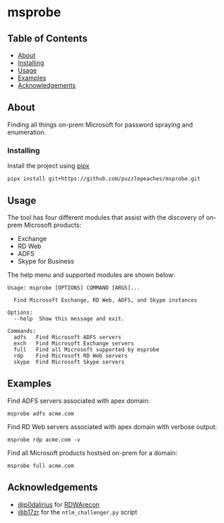 # msprobe

## Table of Contents
+ [About](#about)
+ [Installing](#installing)
+ [Usage](#usage)
+ [Examples](#examples)
+ [Acknowledgements](#acknowledgements)

## About <a name = "about"></a>
Finding all things on-prem Microsoft for password spraying and enumeration. 

### Installing <a name = "installing"></a>

Install the project using [pipx](https://pypa.github.io/pipx/installation/)

```
pipx install git+https://github.com/puzzlepeaches/msprobe.git
```

## Usage <a name = "usage"></a>

The tool has four different modules that assist with the discovery of on-prem Microsoft products:

* Exchange
* RD Web
* ADFS
* Skype for Business


The help menu and supported modules are shown below:

```
Usage: msprobe [OPTIONS] COMMAND [ARGS]...

  Find Microsoft Exchange, RD Web, ADFS, and Skype instances

Options:
  --help  Show this message and exit.

Commands:
  adfs   Find Microsoft ADFS servers
  exch   Find Microsoft Exchange servers
  full   Find all Microsoft supported by msprobe
  rdp    Find Microsoft RD Web servers
  skype  Find Microsoft Skype servers
```


## Examples <a name = "examples"></a>

Find ADFS servers associated with apex domain:

```
msprobe adfs acme.com
```

Find RD Web servers associated with apex domain with verbose output:

```
msprobe rdp acme.com -v
```

Find all Microsoft products hostsed on-prem for a domain:

```
msprobe full acme.com
```


## Acknowledgements <a name = "acknowledgements"></a>
- [@p0dalirius](https://twitter.com/intent/follow?screen_name=podalirius_) for [RDWArecon](https://github.com/p0dalirius/RDWArecon) 
- [@b17zr](https://twitter.com/b17zr) for the `ntlm_challenger.py` script
